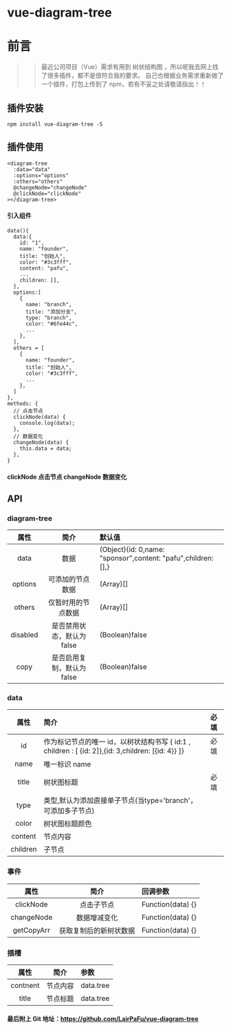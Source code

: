 # vue-diagram-tree

# 前言

> > 最近公司项目（Vue）需求有用到 树状结构图 ，所以呢我去网上找了很多插件，都不是很符合我的要求。
> > 自己也根据业务需求重新做了一个插件，打包上传到了 npm，若有不妥之处请敬请指出！！

## 插件安装

```
npm install vue-diagram-tree -S
```

## 插件使用

```
<diagram-tree
  :data="data"
  :options="options"
  :others="others"
  @changeNode="changeNode"
  @clickNode="clickNode"
></diagram-tree>
```

#### 引入组件

```
data(){
  data:{
    id: "1",
    name: "founder",
    title: "创始人",
    color: "#3c3fff",
    content: "pafu",
    ...
    children: [],
  },
  options:[
    {
      name: "branch",
      title: "添加分支",
      type: "branch",
      color: "#6fe44c",
      ...
    },
  ],
  others = [
    {
      name: "founder",
      title: "创始人",
      color: "#3c3fff",
      ...
    },
  ]
},
methods: {
  // 点击节点
  clickNode(data) {
    console.log(data);
  },
  // 数据变化
  changeNode(data) {
    this.data = data;
  },
}
```

#### clickNode 点击节点 changeNode 数据变化

## API

### diagram-tree

|   属性   | 简介      | 默认值
| :------: | :-------:|:-------
|  data    | 数据    | (Object){id: 0,name: "sponsor",content: "pafu",children: [],}
|  options   | 可添加的节点数据 |  (Array)[]
|  others  | 仅暂时用的节点数据 | (Array)[]
|  disabled  | 是否禁用状态，默认为 false | (Boolean)false
|  copy  | 是否启用复制，默认为 false | (Boolean)false

### data

|   属性   | 简介                                                                                                            | 必填
| :------: | :-------------------------------------------------------------------------------------------------------------- |  :----
|    id    | 作为标记节点的唯一 id，以树状结构书写 { id:1 , children : [ {id: 2]},{id: 3,children: [{id: 4}} ]}    | 必填
|   name   | 唯一标识 name                                                                                                  |  
|  title  | 树状图标题                                                                                                        | 必填
|  type  | 类型,默认为添加直接单子节点(当type='branch'，可添加多子节点)                                                       | 
| color  | 树状图标题颜色                                                                                                | 
| content | 节点内容                                                                                                        |
| children | 子节点                                                                                                          |

### 事件

|   属性          | 简介            | 回调参数
| :-------------: | :------------: |:-------------------|
|    clickNode    | 点击子节点       | Function(data) {}|
|   changeNode   | 数据增减变化     | Function(data) {} |
|   getCopyArr   | 获取复制后的新树状数据  | Function(data) {} |

### 插槽

|   属性          | 简介            | 参数
| :-------------: | :------------: |:-------------------|
|    contnent    | 节点内容       | data.tree |
|   title   | 节点标题     | data.tree |

#### 最后附上 Git 地址：https://github.com/LairPaFu/vue-diagram-tree
